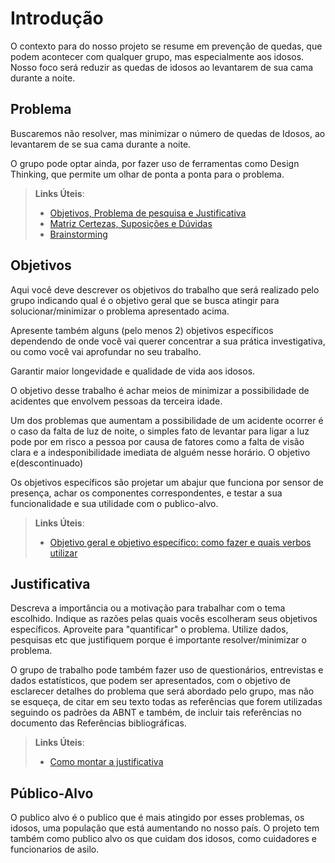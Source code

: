 # Introdução
O contexto para do nosso projeto se resume em prevenção de quedas, que podem acontecer com qualquer grupo, mas especialmente aos idosos. Nosso foco será reduzir as quedas de idosos ao levantarem de sua cama durante a noite.

## Problema
Buscaremos não resolver, mas minimizar o número de quedas de Idosos, ao levantarem de se sua cama durante a noite.

O grupo pode optar ainda, por fazer uso  de ferramentas como Design Thinking, que permite um olhar de ponta a ponta para o problema.

> **Links Úteis**:
> - [Objetivos, Problema de pesquisa e Justificativa](https://medium.com/@versioparole/objetivos-problema-de-pesquisa-e-justificativa-c98c8233b9c3)
> - [Matriz Certezas, Suposições e Dúvidas](https://medium.com/educa%C3%A7%C3%A3o-fora-da-caixa/matriz-certezas-suposi%C3%A7%C3%B5es-e-d%C3%BAvidas-fa2263633655)
> - [Brainstorming](https://www.euax.com.br/2018/09/brainstorming/)

## Objetivos

Aqui você deve descrever os objetivos do trabalho que será realizado pelo grupo indicando qual é o objetivo geral que se busca atingir para solucionar/minimizar o problema apresentado acima. 

Apresente também alguns (pelo menos 2) objetivos específicos dependendo de onde você vai querer concentrar a sua prática investigativa, ou como você vai aprofundar no seu trabalho.

Garantir maior longevidade e qualidade de vida aos idosos.

O objetivo desse trabalho é achar meios de minimizar a possibilidade de acidentes que envolvem pessoas da terceira idade. 

Um dos problemas que aumentam a possibilidade de um acidente ocorrer é o caso da falta de luz de noite, o simples fato de levantar para ligar a luz pode por em risco a pessoa por causa de fatores como a falta de visão clara e a indesponibilidade imediata de alguém nesse horário. O objetivo e(descontinuado)

Os objetivos específicos são projetar um abajur que funciona por sensor de presença, achar os componentes correspondentes, e testar a sua funcionalidade e sua utilidade com o publico-alvo.
 
> **Links Úteis**:
> - [Objetivo geral e objetivo específico: como fazer e quais verbos utilizar](https://blog.mettzer.com/diferenca-entre-objetivo-geral-e-objetivo-especifico/)

## Justificativa

Descreva a importância ou a motivação para trabalhar com o tema escolhido. Indique as razões pelas quais vocês escolheram seus objetivos específicos. Aproveite para "quantificar" o problema. Utilize dados, pesquisas etc que justifiquem porque é importante resolver/minimizar o problema. 

O grupo de trabalho pode também fazer uso de questionários, entrevistas e dados estatísticos, que podem ser apresentados, com o objetivo de esclarecer detalhes do problema que será abordado pelo grupo, mas não se esqueça, de citar em seu texto todas as referências que forem utilizadas seguindo os padrões da ABNT e também, de incluir tais referências no documento das Referências bibliográficas.

> **Links Úteis**:
> - [Como montar a justificativa](https://guiadamonografia.com.br/como-montar-justificativa-do-tcc/)

## Público-Alvo

O publico alvo é o publico que é mais atingido por esses problemas, os idosos, uma população que está aumentando no nosso país. O projeto tem também como publico alvo os que cuidam dos idosos, como cuidadores e funcionarios de asilo.


